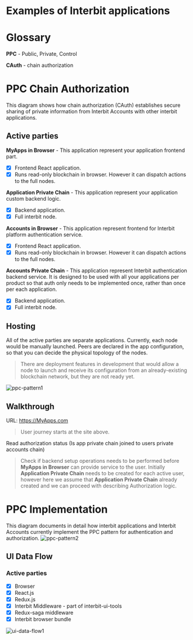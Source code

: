 # Examples of Interbit applications

# Glossary
**PPC** - Public, Private, Control

**CAuth** - chain authorization


# PPC Chain Authorization
This diagram shows how chain authorization (CAuth) establishes secure sharing of private information from Interbit Accounts with other interbit applications.

## Active parties
**MyApps in Browser** -  This application represent your application frontend part. 
- [x] Frontend React application.
- [x] Runs read-only blockchain in browser. However it can dispatch actions to the full nodes. 

**Application Private Chain** - This application represent your application custom backend logic. 
- [x] Backend application. 
- [x] Full interbit node.

**Accounts in Browser** - This application represent frontend for Interbit platform authentication service. 
- [x] Frontend React application.
- [x] Runs read-only blockchain in browser. However it can dispatch actions to the full nodes.

**Accounts Private Chain** - This application represent Interbit authentication backend service. It is designed to be used with all your applications per product so that auth only needs to be implemented once, rather than once per each application. 
- [x] Backend application. 
- [x] Full interbit node.

## Hosting
All of the active parties are separate applications. Currently, each node would be manually launched. Peers are declared in the app configuration, so that you can decide the physical topology of the nodes.

> There are deployment features in development that would allow a node to launch and receive its configuration from an already-existing blockchain network, but they are not ready yet.

![ppc-pattern1](https://user-images.githubusercontent.com/16136204/49014826-6e215e80-f192-11e8-868c-3fc80fdd34c8.jpg)

## Walkthrough
URL: https://MyApps.com
> User journey starts at the site above.

Read authorization status (Is app private chain joined to users private accounts chain)
> Check if backend setup operations needs to be performed before **MyApps in Browser** can provide service to the user. Initially **Application Private Chain** needs to be created for each active user, however here we assume that **Application Private Chain** already created and we can proceed with describing Authorization logic.


# PPC Implementation
This diagram documents in detail how interbit applications and Interbit Accounts currently implement the PPC pattern for authentication and authorization.
![ppc-pattern2](https://user-images.githubusercontent.com/16136204/49014827-6eb9f500-f192-11e8-9b64-0c90fb1f2416.jpg)



## UI Data Flow
### Active parties
- [x] Browser
- [x] React.js
- [x] Redux.js
- [x] Interbit Middleware - part of interbit-ui-tools
- [x] Redux-saga middleware
- [x] Interbit browser bundle

![ui-data-flow1](https://user-images.githubusercontent.com/16136204/49015446-28fe2c00-f194-11e8-9fa4-3a02fa5c5adc.jpg)
